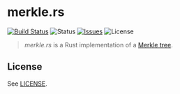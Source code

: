 # merkle.rs

[![Build Status](https://travis-ci.org/SpinResearch/merkle.rs.svg?branch=master&style=flat)](https://travis-ci.org/SpinResearch/merkle.rs)
![Status](https://img.shields.io/badge/status-wip-red.svg?style=flat)
[![Issues](http://img.shields.io/github/issues/SpinResearch/merkle.rs.svg?style=flat)](https://github.com/SpinResearch/merkle.rs/issues)
![License](https://img.shields.io/badge/license-bsd3-brightgreen.svg?style=flat)

> *merkle.rs* is a Rust implementation of a [Merkle tree](https://en.wikipedia.org/wiki/Merkle_tree).

## License

See [LICENSE](LICENSE).
